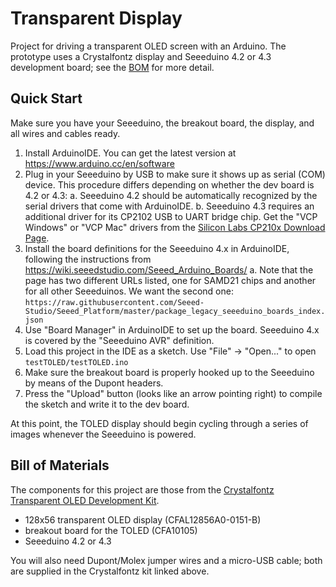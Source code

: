 Transparent Display
==================

Project for driving a transparent OLED screen with an Arduino.
The prototype uses a Crystalfontz display and Seeeduino 4.2 or 4.3
development board; see the [BOM](#bill-of-materials) for more detail.

Quick Start
-----------

Make sure you have your Seeeduino, the breakout board, the display, and all wires and cables ready.

1. Install ArduinoIDE. You can get the latest version at https://www.arduino.cc/en/software
2. Plug in your Seeeduino by USB to make sure it shows up as serial (COM) device. This procedure differs depending on whether the dev board is 4.2 or 4.3:
  a. Seeeduino 4.2 should be automatically recognized by the serial drivers that come with ArduinoIDE.
  b. Seeeduino 4.3 requires an additional driver for its CP2102 USB to UART bridge chip. Get the "VCP Windows" or "VCP Mac" drivers from the [Silicon Labs CP210x Download Page][cp210x].
3. Install the board definitions for the Seeeduino 4.x in ArduinoIDE, following the instructions from https://wiki.seeedstudio.com/Seeed_Arduino_Boards/
  a. Note that the page has two different URLs listed, one for SAMD21 chips and another for all other Seeeduinos. We want the second one: `https://raw.githubusercontent.com/Seeed-Studio/Seeed_Platform/master/package_legacy_seeeduino_boards_index.json`
4. Use "Board Manager" in ArduinoIDE to set up the board. Seeeduino 4.x is covered by the "Seeeduino AVR" definition.
5. Load this project in the IDE as a sketch. Use "File" -> "Open..." to open `testTOLED/testTOLED.ino`
6. Make sure the breakout board is properly hooked up to the Seeeduino by means of the Dupont headers.
7. Press the "Upload" button (looks like an arrow pointing right) to compile the sketch and write it to the dev board.

At this point, the TOLED display should begin cycling through a series of images whenever the Seeeduino is powered.

Bill of Materials
-----------------

The components for this project are those from the [Crystalfontz Transparent OLED Development Kit][cfkit].

- 128x56 transparent OLED display (CFAL12856A0-0151-B)
- breakout board for the TOLED (CFA10105)
- Seeeduino 4.2 or 4.3

You will also need Dupont/Molex jumper wires and a micro-USB cable; both are supplied in the Crystalfontz kit linked above.

[seeed42]: https://wiki.seeedstudio.com/Seeeduino_v4.2/
[cp210x]: https://www.silabs.com/developer-tools/usb-to-uart-bridge-vcp-drivers?tab=downloads
[cfkit]: https://www.crystalfontz.com/product/cfal12856a00151be12-transparent-oled-development-kit
